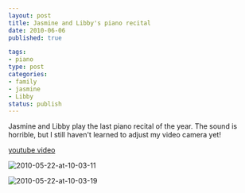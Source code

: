 ```yaml
--- 
layout: post
title: Jasmine and Libby's piano recital
date: 2010-06-06
published: true

tags: 
- piano
type: post
categories: 
- family
- jasmine
- Libby
status: publish
---
```

Jasmine and Libby play the last piano recital of the year.   The sound is horrible, but I still haven't learned to adjust my video  camera yet!

[youtube video](http://www.youtube.com/watch?v=mRE7t01RZ5U)

![2010-05-22-at-10-03-11](http://media.eick.us/2010/06/2010-05-22-at-10-03-11.jpg)

![2010-05-22-at-10-03-19](http://media.eick.us/2010/06/2010-05-22-at-10-03-19.jpg)
